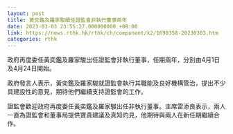 ```yaml
---
layout: post
title: 黃奕鑑及羅家駿續任證監會非執行董事兩年
date: 2023-03-03 23:55:27.000000000 +08:00
link: https://news.rthk.hk/rthk/ch/component/k2/1690358-20230303.htm
categories: rthk
---
```


政府再度委任黃奕鑑及羅家駿出任證監會非執行董事，任期兩年，分別由4月1日及4月24日開始。
 
政府發言人表示，黃奕鑑及羅家駿就證監會執行其職能及良好機構管治，提出不少具建設性的意見，期待他們繼續支持證監會的工作。

證監會歡迎政府再度委任黃奕鑑及羅家駿出任非執行董事。主席雷添良表示，兩人一直為證監會和董事局提供寶貴建議及真知灼見，他期待與兩人在新任期繼續合作。
